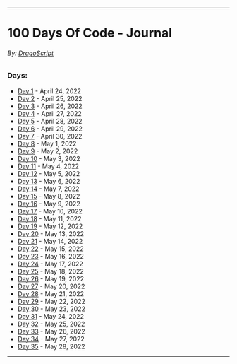 ___
# 100 Days Of Code - Journal
###### By: [DragoScript](https://github.com/DragoScript)

### Days:

- [Day 1](/Days/Day1.md) - April 24, 2022
- [Day 2](/Days/Day2.md) - April 25, 2022
- [Day 3](/Days/Day3.md) - April 26, 2022
- [Day 4](/Days/Day4.md) - April 27, 2022
- [Day 5](/Days/Day5.md) - April 28, 2022
- [Day 6](/Days/Day6.md) - April 29, 2022
- [Day 7](/Days/Day7.md) - April 30, 2022
- [Day 8](/Days/Day8.md) - May 1, 2022
- [Day 9](/Days/Day9.md) - May 2, 2022
- [Day 10](/Days/Day10.md) - May 3, 2022
- [Day 11](/Days/Day11.md) - May 4, 2022
- [Day 12](/Days/Day12.md) - May 5, 2022
- [Day 13](/Days/Day13.md) - May 6, 2022
- [Day 14](/Days/Day14.md) - May 7, 2022
- [Day 15](/Days/Day15.md) - May 8, 2022
- [Day 16](/Days/Day16.md) - May 9, 2022
- [Day 17](/Days/Day17.md) - May 10, 2022
- [Day 18](/Days/Day18.md) - May 11, 2022
- [Day 19](/Days/Day19.md) - May 12, 2022
- [Day 20](/Days/Day20.md) - May 13, 2022
- [Day 21](/Days/Day21.md) - May 14, 2022
- [Day 22](/Days/Day22.md) - May 15, 2022
- [Day 23](/Days/Day23.md) - May 16, 2022
- [Day 24](/Days/Day24.md) - May 17, 2022
- [Day 25](/Days/Day25.md) - May 18, 2022
- [Day 26](/Days/Day26.md) - May 19, 2022
- [Day 27](/Days/Day27.md) - May 20, 2022
- [Day 28](/Days/Day28.md) - May 21, 2022
- [Day 29](/Days/Day29.md) - May 22, 2022
- [Day 30](/Days/Day30.md) - May 23, 2022
- [Day 31](/Days/Day31.md) - May 24, 2022
- [Day 32](/Days/Day32.md) - May 25, 2022
- [Day 33](/Days/Day33.md) - May 26, 2022
- [Day 34](/Days/Day34.md) - May 27, 2022
- [Day 35](/Days/Day35.md) - May 28, 2022
___
